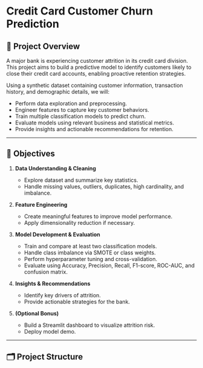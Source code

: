 # Credit Card Customer Churn Prediction

## 📌 Project Overview
A major bank is experiencing customer attrition in its credit card division.  
This project aims to build a predictive model to identify customers likely to close their credit card accounts, enabling proactive retention strategies.

Using a synthetic dataset containing customer information, transaction history, and demographic details, we will:
- Perform data exploration and preprocessing.
- Engineer features to capture key customer behaviors.
- Train multiple classification models to predict churn.
- Evaluate models using relevant business and statistical metrics.
- Provide insights and actionable recommendations for retention.

---

## 🎯 Objectives
1. **Data Understanding & Cleaning**  
   - Explore dataset and summarize key statistics.  
   - Handle missing values, outliers, duplicates, high cardinality, and imbalance.
   
2. **Feature Engineering**  
   - Create meaningful features to improve model performance.  
   - Apply dimensionality reduction if necessary.

3. **Model Development & Evaluation**  
   - Train and compare at least two classification models.  
   - Handle class imbalance via SMOTE or class weights.  
   - Perform hyperparameter tuning and cross-validation.  
   - Evaluate using Accuracy, Precision, Recall, F1-score, ROC-AUC, and confusion matrix.

4. **Insights & Recommendations**  
   - Identify key drivers of attrition.  
   - Provide actionable strategies for the bank.

5. **(Optional Bonus)**  
   - Build a Streamlit dashboard to visualize attrition risk.  
   - Deploy model demo.

---

## 🗂 Project Structure
